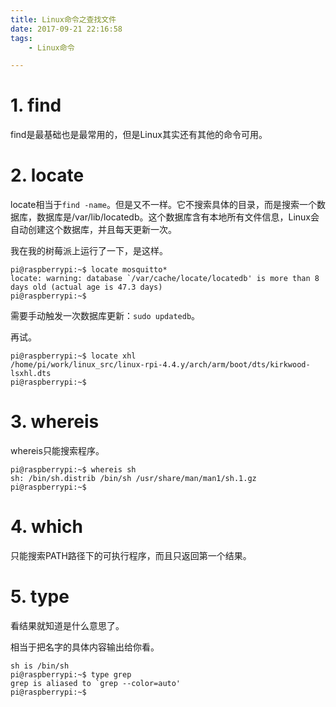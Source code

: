 ```yaml
---
title: Linux命令之查找文件
date: 2017-09-21 22:16:58
tags:
	- Linux命令

---
```




# 1. find

find是最基础也是最常用的，但是Linux其实还有其他的命令可用。



# 2. locate

locate相当于`find -name`。但是又不一样。它不搜索具体的目录，而是搜索一个数据库，数据库是/var/lib/locatedb。这个数据库含有本地所有文件信息，Linux会自动创建这个数据库，并且每天更新一次。

我在我的树莓派上运行了一下，是这样。

```
pi@raspberrypi:~$ locate mosquitto*
locate: warning: database `/var/cache/locate/locatedb' is more than 8 days old (actual age is 47.3 days)
pi@raspberrypi:~$ 
```

需要手动触发一次数据库更新：`sudo updatedb`。

再试。

```
pi@raspberrypi:~$ locate xhl
/home/pi/work/linux_src/linux-rpi-4.4.y/arch/arm/boot/dts/kirkwood-lsxhl.dts
pi@raspberrypi:~$ 
```

# 3. whereis

whereis只能搜索程序。

```
pi@raspberrypi:~$ whereis sh
sh: /bin/sh.distrib /bin/sh /usr/share/man/man1/sh.1.gz
pi@raspberrypi:~$ 
```



# 4. which

只能搜索PATH路径下的可执行程序，而且只返回第一个结果。



# 5. type

看结果就知道是什么意思了。

相当于把名字的具体内容输出给你看。

```
sh is /bin/sh
pi@raspberrypi:~$ type grep
grep is aliased to `grep --color=auto'
pi@raspberrypi:~$ 
```

